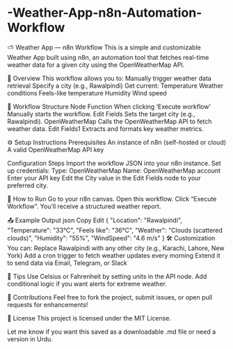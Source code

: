 # -Weather-App-n8n-Automation-Workflow
⛅ Weather App — n8n Workflow
This is a simple and customizable Weather App built using n8n, an automation tool that fetches real-time weather data for a given city using the OpenWeatherMap API.

📌 Overview
This workflow allows you to:
Manually trigger weather data retrieval
Specify a city (e.g., Rawalpindi)
Get current:
Temperature
Weather conditions
Feels-like temperature
Humidity
Wind speed

🧩 Workflow Structure
Node	Function
When clicking ‘Execute workflow’	Manually starts the workflow.
Edit Fields	Sets the target city (e.g., Rawalpindi).
OpenWeatherMap	Calls the OpenWeatherMap API to fetch weather data.
Edit Fields1	Extracts and formats key weather metrics.

⚙️ Setup Instructions
Prerequisites
An instance of n8n (self-hosted or cloud)
A valid OpenWeatherMap API key

Configuration Steps
Import the workflow JSON into your n8n instance.
Set up credentials:
Type: OpenWeatherMap
Name: OpenWeatherMap account
Enter your API key
Edit the City value in the Edit Fields node to your preferred city.

🚀 How to Run
Go to your n8n canvas.
Open this workflow.
Click “Execute Workflow”.
You’ll receive a structured weather report.

📤 Example Output
json
Copy
Edit
{
  "Location": "Rawalpindi",
  "Temperature": "33°C",
  "Feels like": "36°C",
  "Weather": "Clouds (scattered clouds)",
  "Humidity": "55%",
  "WindSpeed": "4.6 m/s"
}
🛠️ Customization
You can:
Replace Rawalpindi with any other city (e.g., Karachi, Lahore, New York)
Add a cron trigger to fetch weather updates every morning
Extend it to send data via Email, Telegram, or Slack

🧪 Tips
Use Celsius or Fahrenheit by setting units in the API node.
Add conditional logic if you want alerts for extreme weather.

🤝 Contributions
Feel free to fork the project, submit issues, or open pull requests for enhancements!

📝 License
This project is licensed under the MIT License.

Let me know if you want this saved as a downloadable .md file or need a version in Urdu.
